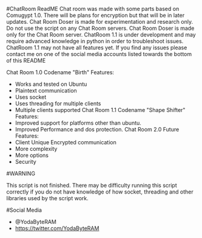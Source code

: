 #ChatRoom ReadME
Chat room was made with some parts based on Comugypt 1.0. There will be plans for encryption but that will be in later updates.
Chat Room Doser is made for experimentation and research only. Do not use the script on any Chat Room servers. Chat Room Doser is made only for the Chat Room server.
ChatRoom 1.1 is under development and may require advanced knowledge in python in order to troubleshoot issues. ChatRoom 1.1 may not have all features yet.
If you find any issues please contact me on one of the social media accounts listed towards the bottom of this README

Chat Room 1.0 Codename "Birth" Features:
- Works and tested on Ubuntu
- Plaintext communication
- Uses socket
- Uses threading for multiple clients
- Multiple clients supported
Chat Room 1.1 Codename "Shape Shifter" Features:
- Improved support for platforms other than ubuntu.
- Improved Performance and dos protection.
Chat Room 2.0 Future Features:
- Client Unique Encrypted communication
- More complexity
- More options
- Security

#WARNING

This script is not finished.
There may be difficulty running this script correctly if you do not have knowledge of how socket, threading and other libraries used by the script work.

#Social Media
- @YodaByteRAM
- https://twitter.com/YodaByteRAM
